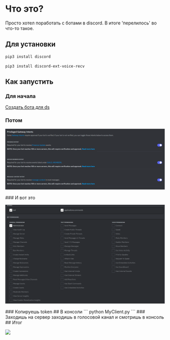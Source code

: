 # Что это?
Просто хотел поработать с ботами в discord.
В итоге 'перелилось' во что-то такое.
## Для установки 
``` 
pip3 install discord 
```
``` 
pip3 install discord-ext-voice-recv 
```
## Как запустить
### Для начала
[Создать бота для ds](https://discord.com/developers/applications)
### Потом
<p><img src="./images/Потом.png"></p>
### И вот это
<p><img src="./images/И вот это.png"></p>
### Копируешь token
## В консоли 
``` python MyClient.py <TOKEN> ```
### Заходишь на сервер заходишь в голосовой канал и смотришь в консоль
## Итог
<p><img src="./images/Итог.png"></p>
